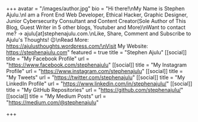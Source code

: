 +++
avatar = "/images/author.jpg"
bio = "Hi there!\nMy Name is Stephen Ajulu.\nI am a Front End Web Developer, Ethical Hacker, Graphic Designer, Junior Cybersecurity Consultant and Content Creator(Sole Author of This Blog, Guest Writer in 5 other blogs, Youtuber and More)\nWant to contact me? → ajulu[at]stephenajulu.com.\nLike, Share, Comment and Subscribe to Ajulu's Thoughts! 😉\nRead More: https://ajulusthoughts.wordpress.com/\nVisit My Website: https://stephenajulu.com"
featured = true
title = "Stephen Ajulu"
[[social]]
title = "My Facebook Profile"
url = "https://www.facebook.com/stephenajulu"
[[social]]
title = "My Instagram Profile"
url = "https://www.instagram.com/stephenajulu"
[[social]]
title = "My Tweets"
url = "https://twitter.com/stephenajulu"
[[social]]
title = "My LinkedIn Profile"
url = "https://www.linkedin.com/in/stephenajulu/"
[[social]]
title = "My GitHub Repositories"
url = "https://github.com/stephenajulu/"
[[social]]
title = "My Medium Posts"
url = "https://medium.com/@stephenajulu"

+++
